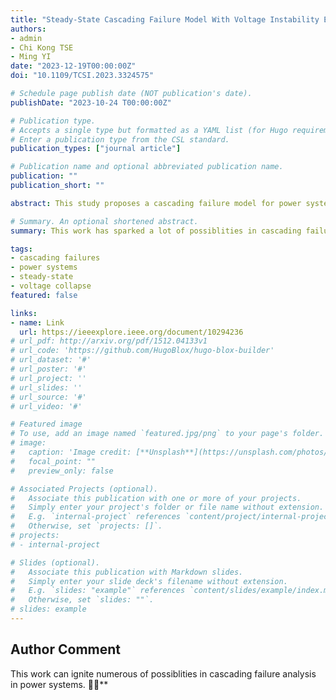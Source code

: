 ```yaml
---
title: "Steady-State Cascading Failure Model With Voltage Instability Event Detection"
authors:
- admin
- Chi Kong TSE
- Ming YI
date: "2023-12-19T00:00:00Z"
doi: "10.1109/TCSI.2023.3324575"

# Schedule page publish date (NOT publication's date).
publishDate: "2023-10-24 T00:00:00Z"

# Publication type.
# Accepts a single type but formatted as a YAML list (for Hugo requirements).
# Enter a publication type from the CSL standard.
publication_types: ["journal article"]

# Publication name and optional abbreviated publication name.
publication: ""
publication_short: ""

abstract: This study proposes a cascading failure model for power systems that addresses event-triggered power flow divergence. After a cascading failure event, voltage instability is a major cause of event-triggered power flow divergence. To detect voltage instability events, we track the steady-state voltage profiles across successive cascade generations by adopting continuation power flow (CPF). Various cascading failure events are incorporated into the CPF computation. Hence, the proposed model can identify voltage instability by monitoring the emergence of buses that hit a saddle-node bifurcation (SNB) point. In this way, the proposed cascading failure model is able to derive equilibrium points, if they exist, under all conditions. Furthermore, the model incorporates primary frequency control instead of slack buses to account for power losses, thereby improving the accuracy of the results. In addition, we propose a set of metrics to measure the cascading failure propagation rate and the influence of voltage instability events on cascading failure outcomes. Experimental results indicate that power system configurations exert a significant influence on voltage instability events.

# Summary. An optional shortened abstract.
summary: This work has sparked a lot of possiblities in cascading failure analysis in power systems.

tags:
- cascading failures
- power systems
- steady-state
- voltage collapse
featured: false

links:
- name: Link
  url: https://ieeexplore.ieee.org/document/10294236
# url_pdf: http://arxiv.org/pdf/1512.04133v1
# url_code: 'https://github.com/HugoBlox/hugo-blox-builder'
# url_dataset: '#'
# url_poster: '#'
# url_project: ''
# url_slides: ''
# url_source: '#'
# url_video: '#'

# Featured image
# To use, add an image named `featured.jpg/png` to your page's folder. 
# image:
#   caption: 'Image credit: [**Unsplash**](https://unsplash.com/photos/s9CC2SKySJM)'
#   focal_point: ""
#   preview_only: false

# Associated Projects (optional).
#   Associate this publication with one or more of your projects.
#   Simply enter your project's folder or file name without extension.
#   E.g. `internal-project` references `content/project/internal-project/index.md`.
#   Otherwise, set `projects: []`.
# projects:
# - internal-project

# Slides (optional).
#   Associate this publication with Markdown slides.
#   Simply enter your slide deck's filename without extension.
#   E.g. `slides: "example"` references `content/slides/example/index.md`.
#   Otherwise, set `slides: ""`.
# slides: example
---
```


<!-- {{% callout note %}}
Create your slides in Markdown - click the *Slides* button to check out the example.
{{% /callout %}} -->

<!-- Add the publication's **full text** or **supplementary notes** here. You can use rich formatting such as including [code, math, and images](https://docs.hugoblox.com/content/writing-markdown-latex/). -->

## Author Comment

This work can ignite numerous of possiblities in cascading failure analysis in power systems. 🦄✨**

